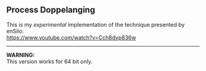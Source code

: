 Process Doppelanging
-
This is my _experimental_ implementation of the technique presented by enSilo:<br/>
https://www.youtube.com/watch?v=Cch8dvp836w
<br/>
<hr/>
<b>WARNING:</b> <br/>
This version works for 64 bit only.
